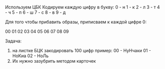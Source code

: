 Используем ЦБК
Кодируем каждую цифру в букву:
0 - н
1 - к
2 - л
3 - т
4 - ч
5 - п
6 - ш
7 - с
8 - в
9 - д

Для того чтобы прибавить образы, приписваем к каждой цифре 0:

00
01
02
03
04
05
06
07
08
09


Задача:
1. на листке БЦК закодировать 100 цифр
пример:
00 - НуНчаки
01 - НоКиа
02 - НоЛь
2. Их нужно зазубрить методом карточек